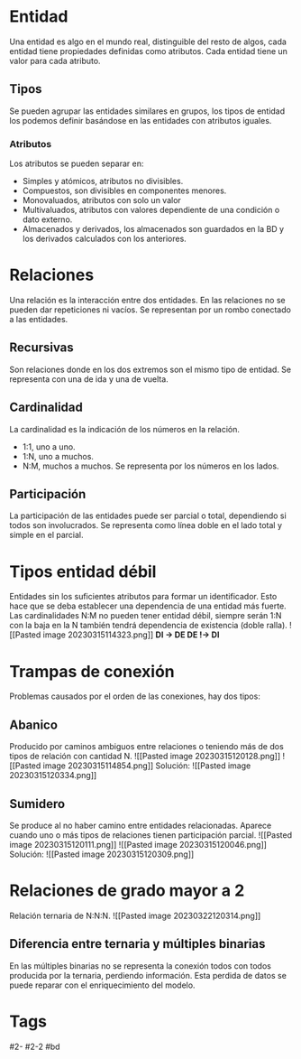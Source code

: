 # Entidad
Una entidad es algo en el mundo real, distinguible del resto de algos, cada entidad tiene propiedades definidas como atributos. Cada entidad tiene un valor para cada atributo.
## Tipos
Se pueden agrupar las entidades similares en grupos, los tipos de entidad los podemos definir basándose en las entidades con atributos iguales.
### Atributos
Los atributos se pueden separar en:
- Simples y atómicos, atributos no divisibles.
- Compuestos, son divisibles en componentes menores.
- Monovaluados, atributos con solo un valor
- Multivaluados, atributos con valores dependiente de una condición o dato externo.
- Almacenados y derivados, los almacenados son guardados en la BD y los derivados calculados con los anteriores.
# Relaciones
Una relación es la interacción entre dos entidades. En las relaciones no se pueden dar repeticiones ni vacíos.
Se representan por un rombo conectado a las entidades.
## Recursivas
Son relaciones donde en los dos extremos son el mismo tipo de entidad.
Se representa con una de ida y una de vuelta.
## Cardinalidad
La cardinalidad es la indicación de los números en la relación.
- 1:1, uno a uno.
- 1:N, uno a muchos.
- N:M, muchos a muchos.
Se representa por los números en los lados.
## Participación
La participación de las entidades puede ser parcial o total, dependiendo si todos son involucrados.
Se representa como línea doble en el lado total y simple en el parcial.
# Tipos entidad débil
Entidades sin los suficientes atributos para formar un identificador. Esto hace que se deba establecer una dependencia de una entidad más fuerte. Las cardinalidades N:M no pueden tener entidad débil, siempre serán 1:N con la baja en la N también tendrá dependencia de existencia (doble ralla).
![[Pasted image 20230315114323.png]]
**DI -> DE
DE !-> DI**
# Trampas de conexión
Problemas causados por el orden de las conexiones, hay dos tipos:
## Abanico
Producido por caminos ambiguos entre relaciones o teniendo más de dos tipos de relación con cantidad N.
![[Pasted image 20230315120128.png]]
![[Pasted image 20230315114854.png]]
Solución:
![[Pasted image 20230315120334.png]]
## Sumidero
Se produce al no haber camino entre entidades relacionadas. Aparece cuando uno o más tipos de relaciones tienen participación parcial.
![[Pasted image 20230315120111.png]]
![[Pasted image 20230315120046.png]]
Solución:
![[Pasted image 20230315120309.png]]
# Relaciones de grado mayor a 2
Relación ternaria de N:N:N.
![[Pasted image 20230322120314.png]]
## Diferencia entre ternaria y múltiples binarias
En las múltiples binarias no se representa la conexión todos con todos producida por la ternaria, perdiendo información. Esta perdida de datos se puede reparar con el enriquecimiento del modelo.
# Tags
#2- 
#2-2 
#bd